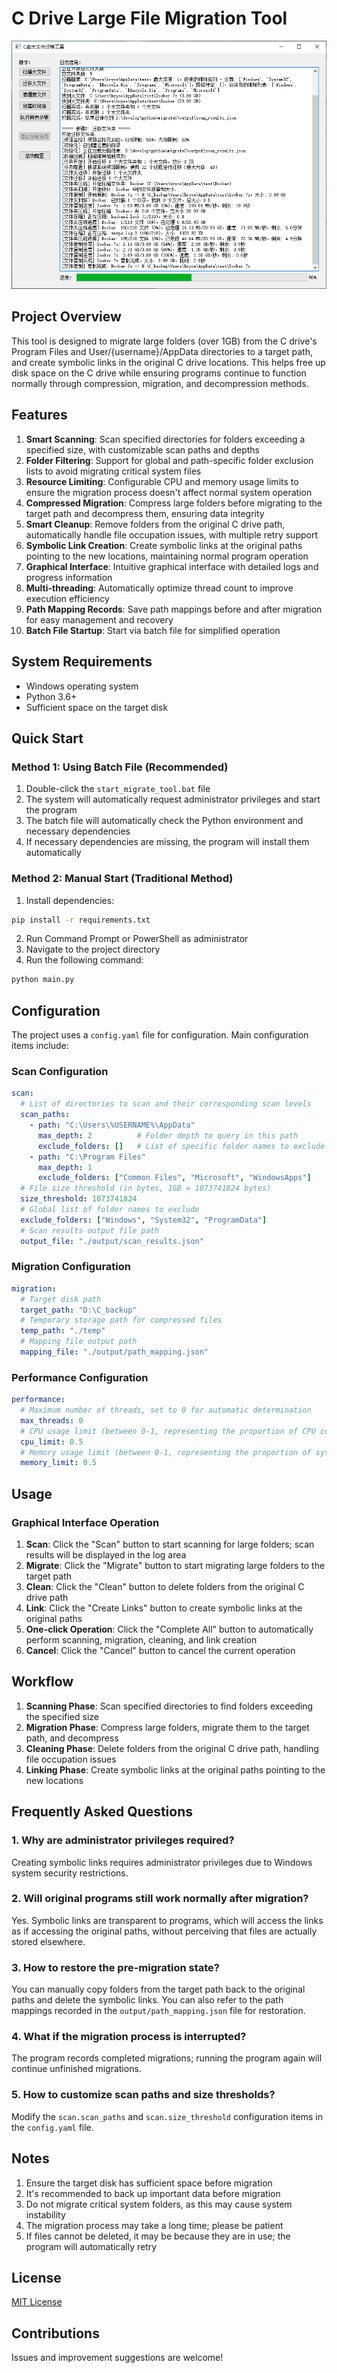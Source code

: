 # C Drive Large File Migration Tool

![Tool Screenshot](./images/screenshot.png)

## Project Overview

This tool is designed to migrate large folders (over 1GB) from the C drive's Program Files and User/{username}/AppData directories to a target path, and create symbolic links in the original C drive locations. This helps free up disk space on the C drive while ensuring programs continue to function normally through compression, migration, and decompression methods.

## Features

1. **Smart Scanning**: Scan specified directories for folders exceeding a specified size, with customizable scan paths and depths
2. **Folder Filtering**: Support for global and path-specific folder exclusion lists to avoid migrating critical system files
3. **Resource Limiting**: Configurable CPU and memory usage limits to ensure the migration process doesn't affect normal system operation
4. **Compressed Migration**: Compress large folders before migrating to the target path and decompress them, ensuring data integrity
5. **Smart Cleanup**: Remove folders from the original C drive path, automatically handle file occupation issues, with multiple retry support
6. **Symbolic Link Creation**: Create symbolic links at the original paths pointing to the new locations, maintaining normal program operation
7. **Graphical Interface**: Intuitive graphical interface with detailed logs and progress information
8. **Multi-threading**: Automatically optimize thread count to improve execution efficiency
9. **Path Mapping Records**: Save path mappings before and after migration for easy management and recovery
10. **Batch File Startup**: Start via batch file for simplified operation

## System Requirements

- Windows operating system
- Python 3.6+
- Sufficient space on the target disk

## Quick Start

### Method 1: Using Batch File (Recommended)

1. Double-click the `start_migrate_tool.bat` file
2. The system will automatically request administrator privileges and start the program
3. The batch file will automatically check the Python environment and necessary dependencies
4. If necessary dependencies are missing, the program will install them automatically

### Method 2: Manual Start (Traditional Method)

1. Install dependencies:

```bash
pip install -r requirements.txt
```

2. Run Command Prompt or PowerShell as administrator
3. Navigate to the project directory
4. Run the following command:

```bash
python main.py
```

## Configuration

The project uses a `config.yaml` file for configuration. Main configuration items include:

### Scan Configuration

```yaml
scan:
  # List of directories to scan and their corresponding scan levels
  scan_paths:
    - path: "C:\Users\%USERNAME%\AppData"
      max_depth: 2          # Folder depth to query in this path
      exclude_folders: []   # List of specific folder names to exclude in this path
    - path: "C:\Program Files"
      max_depth: 1
      exclude_folders: ["Common Files", "Microsoft", "WindowsApps"]
  # File size threshold (in bytes, 1GB = 1073741824 bytes)
  size_threshold: 1073741824
  # Global list of folder names to exclude
  exclude_folders: ["Windows", "System32", "ProgramData"]
  # Scan results output file path
  output_file: "./output/scan_results.json"
```

### Migration Configuration

```yaml
migration:
  # Target disk path
  target_path: "D:\C_backup"
  # Temporary storage path for compressed files
  temp_path: "./temp"
  # Mapping file output path
  mapping_file: "./output/path_mapping.json"
```

### Performance Configuration

```yaml
performance:
  # Maximum number of threads, set to 0 for automatic determination
  max_threads: 0
  # CPU usage limit (between 0-1, representing the proportion of CPU cores that can be used)
  cpu_limit: 0.5
  # Memory usage limit (between 0-1, representing the proportion of system memory that can be used)
  memory_limit: 0.5
```

## Usage

### Graphical Interface Operation

1. **Scan**: Click the "Scan" button to start scanning for large folders; scan results will be displayed in the log area
2. **Migrate**: Click the "Migrate" button to start migrating large folders to the target path
3. **Clean**: Click the "Clean" button to delete folders from the original C drive path
4. **Link**: Click the "Create Links" button to create symbolic links at the original paths
5. **One-click Operation**: Click the "Complete All" button to automatically perform scanning, migration, cleaning, and link creation
6. **Cancel**: Click the "Cancel" button to cancel the current operation

## Workflow

1. **Scanning Phase**: Scan specified directories to find folders exceeding the specified size
2. **Migration Phase**: Compress large folders, migrate them to the target path, and decompress
3. **Cleaning Phase**: Delete folders from the original C drive path, handling file occupation issues
4. **Linking Phase**: Create symbolic links at the original paths pointing to the new locations

## Frequently Asked Questions

### 1. Why are administrator privileges required?

Creating symbolic links requires administrator privileges due to Windows system security restrictions.

### 2. Will original programs still work normally after migration?

Yes. Symbolic links are transparent to programs, which will access the links as if accessing the original paths, without perceiving that files are actually stored elsewhere.

### 3. How to restore the pre-migration state?

You can manually copy folders from the target path back to the original paths and delete the symbolic links. You can also refer to the path mappings recorded in the `output/path_mapping.json` file for restoration.

### 4. What if the migration process is interrupted?

The program records completed migrations; running the program again will continue unfinished migrations.

### 5. How to customize scan paths and size thresholds?

Modify the `scan.scan_paths` and `scan.size_threshold` configuration items in the `config.yaml` file.

## Notes

1. Ensure the target disk has sufficient space before migration
2. It's recommended to back up important data before migration
3. Do not migrate critical system folders, as this may cause system instability
4. The migration process may take a long time; please be patient
5. If files cannot be deleted, it may be because they are in use; the program will automatically retry

## License

[MIT License](LICENSE)

## Contributions

Issues and improvement suggestions are welcome!